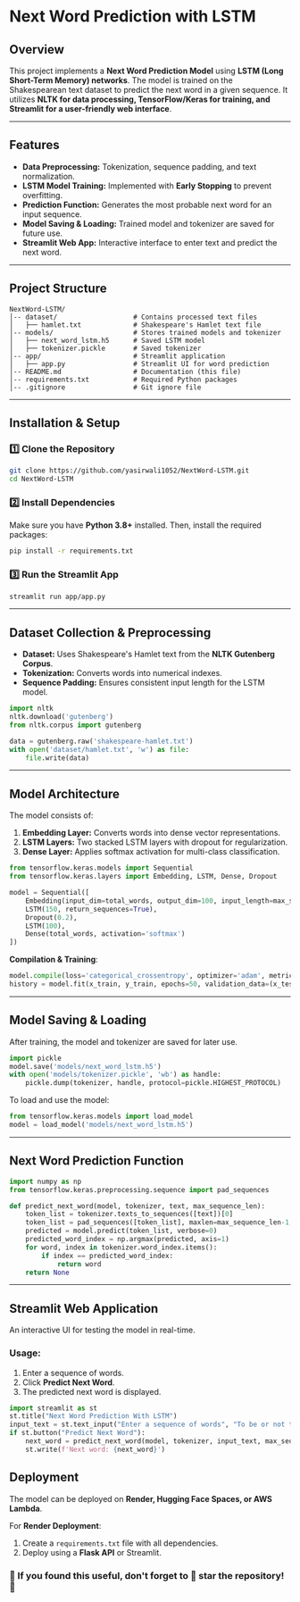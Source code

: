 # Next Word Prediction with LSTM

## Overview
This project implements a **Next Word Prediction Model** using **LSTM (Long Short-Term Memory) networks**. The model is trained on the Shakespearean text dataset to predict the next word in a given sequence. It utilizes **NLTK for data processing, TensorFlow/Keras for training, and Streamlit for a user-friendly web interface**.

---

## Features
- **Data Preprocessing:** Tokenization, sequence padding, and text normalization.
- **LSTM Model Training:** Implemented with **Early Stopping** to prevent overfitting.
- **Prediction Function:** Generates the most probable next word for an input sequence.
- **Model Saving & Loading:** Trained model and tokenizer are saved for future use.
- **Streamlit Web App:** Interactive interface to enter text and predict the next word.

---

## Project Structure
```
NextWord-LSTM/
│-- dataset/                   # Contains processed text files
│   ├── hamlet.txt             # Shakespeare's Hamlet text file
│-- models/                    # Stores trained models and tokenizer
│   ├── next_word_lstm.h5      # Saved LSTM model
│   ├── tokenizer.pickle       # Saved tokenizer
│-- app/                       # Streamlit application
│   ├── app.py                 # Streamlit UI for word prediction
│-- README.md                  # Documentation (this file)
│-- requirements.txt           # Required Python packages
│-- .gitignore                 # Git ignore file
```

---

## Installation & Setup
### 1️⃣ Clone the Repository
```sh
git clone https://github.com/yasirwali1052/NextWord-LSTM.git
cd NextWord-LSTM
```

### 2️⃣ Install Dependencies
Make sure you have **Python 3.8+** installed. Then, install the required packages:
```sh
pip install -r requirements.txt
```

### 3️⃣ Run the Streamlit App
```sh
streamlit run app/app.py
```

---

## Dataset Collection & Preprocessing
- **Dataset:** Uses Shakespeare's Hamlet text from the **NLTK Gutenberg Corpus**.
- **Tokenization:** Converts words into numerical indexes.
- **Sequence Padding:** Ensures consistent input length for the LSTM model.

```python
import nltk
nltk.download('gutenberg')
from nltk.corpus import gutenberg

data = gutenberg.raw('shakespeare-hamlet.txt')
with open('dataset/hamlet.txt', 'w') as file:
    file.write(data)
```

---

## Model Architecture
The model consists of:
1. **Embedding Layer:** Converts words into dense vector representations.
2. **LSTM Layers:** Two stacked LSTM layers with dropout for regularization.
3. **Dense Layer:** Applies softmax activation for multi-class classification.

```python
from tensorflow.keras.models import Sequential
from tensorflow.keras.layers import Embedding, LSTM, Dense, Dropout

model = Sequential([
    Embedding(input_dim=total_words, output_dim=100, input_length=max_sequence_len-1),
    LSTM(150, return_sequences=True),
    Dropout(0.2),
    LSTM(100),
    Dense(total_words, activation='softmax')
])
```

**Compilation & Training**:
```python
model.compile(loss='categorical_crossentropy', optimizer='adam', metrics=['accuracy'])
history = model.fit(x_train, y_train, epochs=50, validation_data=(x_test, y_test), verbose=1, callbacks=[early_stopping])
```

---

## Model Saving & Loading
After training, the model and tokenizer are saved for later use.
```python
import pickle
model.save('models/next_word_lstm.h5')
with open('models/tokenizer.pickle', 'wb') as handle:
    pickle.dump(tokenizer, handle, protocol=pickle.HIGHEST_PROTOCOL)
```

To load and use the model:
```python
from tensorflow.keras.models import load_model
model = load_model('models/next_word_lstm.h5')
```

---

## Next Word Prediction Function
```python
import numpy as np
from tensorflow.keras.preprocessing.sequence import pad_sequences

def predict_next_word(model, tokenizer, text, max_sequence_len):
    token_list = tokenizer.texts_to_sequences([text])[0]
    token_list = pad_sequences([token_list], maxlen=max_sequence_len-1, padding='pre')
    predicted = model.predict(token_list, verbose=0)
    predicted_word_index = np.argmax(predicted, axis=1)
    for word, index in tokenizer.word_index.items():
        if index == predicted_word_index:
            return word
    return None
```

---

## Streamlit Web Application
An interactive UI for testing the model in real-time.

### **Usage**:
1. Enter a sequence of words.
2. Click **Predict Next Word**.
3. The predicted next word is displayed.

```python
import streamlit as st
st.title("Next Word Prediction With LSTM")
input_text = st.text_input("Enter a sequence of words", "To be or not to")
if st.button("Predict Next Word"):
    next_word = predict_next_word(model, tokenizer, input_text, max_sequence_len)
    st.write(f'Next word: {next_word}')
```



## Deployment
The model can be deployed on **Render, Hugging Face Spaces, or AWS Lambda**.

For **Render Deployment**:
1. Create a `requirements.txt` file with all dependencies.
2. Deploy using a **Flask API** or Streamlit.

### 🚀 If you found this useful, don't forget to 🌟 star the repository! 🚀

